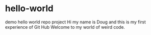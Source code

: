 # hello-world
demo hello world repo project
Hi my name is Doug and this is my first experience of Git Hub
Welcome to my world of weird code.
